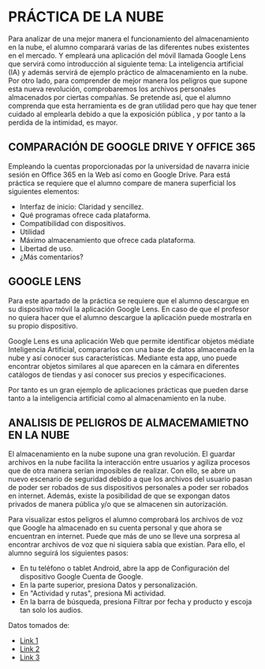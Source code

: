 # PRÁCTICA DE LA NUBE 

Para analizar de una mejor manera el funcionamiento del almacenamiento en la nube, el alumno comparará varias de las diferentes nubes existentes en el mercado. Y empleará una aplicación del móvil llamada Google Lens que servirá como introducción al siguiente tema: La inteligencia artificial (IA) y además servirá de ejemplo práctico de almacenamiento en la nube. 
Por otro lado, para comprender de mejor manera los peligros que supone esta nueva revolución, comprobaremos los archivos personales almacenados por ciertas compañías.
Se pretende así, que el alumno comprenda que esta herramienta es de gran utilidad pero que hay que tener cuidado al emplearla debido a que la exposición pública , y por tanto a la perdida de la intimidad, es mayor.

## COMPARACIÓN DE GOOGLE DRIVE Y OFFICE 365
Empleando la cuentas proporcionadas por la universidad de navarra inicie sesión en Office 365 en la Web así como en Google Drive. Para está práctica se requiere que el alumno compare de manera superficial los siguientes elementos:

+ Interfaz de inicio: Claridad y sencillez.
+ Qué programas ofrece cada plataforma.
+ Compatibilidad con dispositivos.
+ Utilidad
+ Máximo almacenamiento que ofrece cada plataforma.
+ Libertad de uso.
+ ¿Más comentarios?

## GOOGLE LENS
Para este apartado de la práctica se requiere que el alumno descargue en su dispositivo móvil la aplicación Google Lens. En caso de que el profesor no quiera hacer que el alumno descargue la aplicación puede mostrarla en su propio dispositivo.

Google Lens es una aplicación Web que permite identificar objetos médiate Inteligencia Artificial, compararlos con una base de datos almacenada en la nube y así conocer sus características. Mediante esta app, uno puede encontrar objetos similares al que aparecen en la cámara en diferentes catálogos de tiendas y así conocer sus precios y especificaciones.

Por tanto es un gran ejemplo de aplicaciones prácticas que pueden darse tanto a la inteligencia artificial como al almacenamiento en la nube.


## ANALISIS DE PELIGROS DE ALMACEMAMIETNO EN LA NUBE

El almacenamiento en la nube supone una gran revolución. El guardar archivos en la nube facilita la interacción entre usuarios y agiliza procesos que de otra manera serían imposibles de realizar. 
Con ello, se abre un nuevo escenario de seguridad debido a que los archivos del usuario pasan de poder ser robados de sus dispositivos personales a poder ser robados en internet. Además,  existe la posibilidad de que se expongan datos privados de manera pública y/o que se almacenen sin autorización.

Para visualizar estos peligros el alumno comprobará los archivos de voz que Google ha almacenado en su cuenta personal y que ahora se encuentran en internet. Puede que más de uno se lleve una sorpresa al encontrar archivos de voz que ni siquiera sabía que existían.
Para ello, el alumno seguirá los siguientes pasos:

+ En tu teléfono o tablet Android, abre la app de Configuración del dispositivo Google Cuenta de Google.
+ En la parte superior, presiona Datos y personalización.
+ En "Actividad y rutas", presiona Mi actividad.
+ En la barra de búsqueda, presiona Filtrar por fecha y producto y escoja tan solo los audios.




Datos tomados de: 
+ [Link 1](https://www.xertica.com/computacion-en-la-nube-definicion-ejemplos-y-usos-practicos/)
+ [Link 2](https://www.xertica.com/blog/spotify-google-cloud)
+ [Link 3](https://cloud.google.com/customers/ubisoft/)
